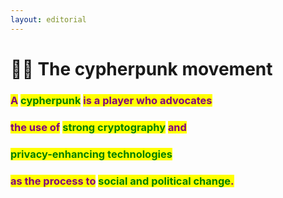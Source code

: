 ```yaml
---
layout: editorial
---
```


# 🏴‍☠️ The cypherpunk movement



### <mark style="color:purple;">A</mark> <mark style="color:green;">cypherpunk</mark> <mark style="color:purple;">is a player who advocates</mark>&#x20;

### <mark style="color:purple;">the use of</mark> <mark style="color:green;">strong cryptography</mark> <mark style="color:purple;">and</mark>&#x20;

### <mark style="color:green;">privacy-enhancing technologies</mark> <mark style="color:purple;"></mark>&#x20;

### <mark style="color:purple;">as the process to</mark> <mark style="color:green;">social and political change</mark><mark style="color:purple;">.</mark>&#x20;

<mark style="color:purple;"></mark>

<mark style="color:purple;"></mark>
